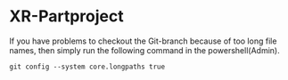 # XR-Partproject

If you have problems to checkout the Git-branch because of too long file names, then simply run the following command in the powershell(Admin).
```
git config --system core.longpaths true
```
